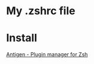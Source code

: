 # My .zshrc file

# Install

[Antigen - Plugin manager for Zsh](https://github.com/zsh-users/antigen/wiki/Cookbook)
